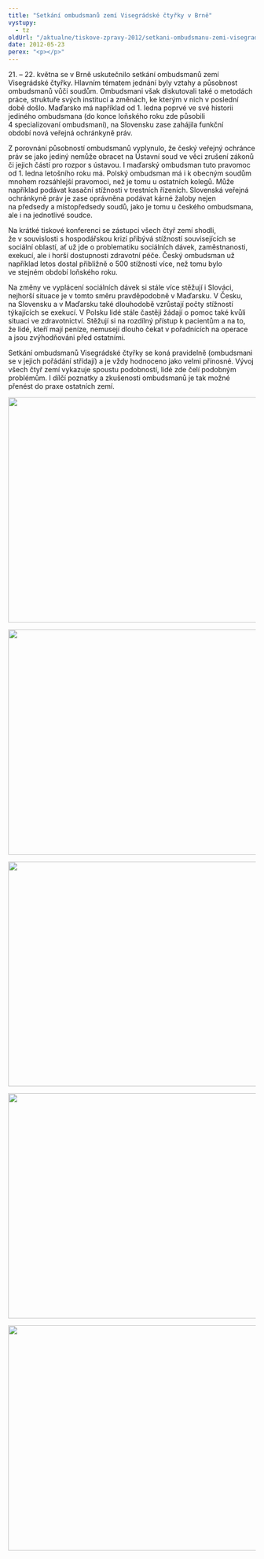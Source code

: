 ```yaml
---
title: "Setkání ombudsmanů zemí Visegrádské čtyřky v Brně"
vystupy:
  - tz
oldUrl: "/aktualne/tiskove-zpravy-2012/setkani-ombudsmanu-zemi-visegradske-ctyrky-v-brne"
date: 2012-05-23
perex: "<p></p>"
---
```


<!-- imported from the old website -->

<p>21. – 22. května se v Brně uskutečnilo setkání ombudsmanů zemí Visegrádské čtyřky. Hlavním tématem jednání byly vztahy a působnost ombudsmanů vůči soudům. Ombudsmani však diskutovali také o metodách práce, struktuře svých institucí a změnách, ke kterým v nich v poslední době došlo. Maďarsko má například od 1. ledna poprvé ve své historii jediného ombudsmana (do konce loňského roku zde působili 4 specializovaní ombudsmani), na Slovensku zase zahájila funkční období nová veřejná ochránkyně práv.</p><p>Z porovnání působností ombudsmanů vyplynulo, že český veřejný ochránce práv se jako jediný nemůže obracet na Ústavní soud ve věci zrušení zákonů či jejich částí pro rozpor s ústavou. I maďarský ombudsman tuto pravomoc od 1. ledna letošního roku má. Polský ombudsman má i k obecným soudům mnohem rozsáhlejší pravomoci, než je tomu u ostatních kolegů. Může například podávat kasační stížnosti v trestních řízeních. Slovenská veřejná ochránkyně práv je zase oprávněna podávat kárné žaloby nejen na předsedy a místopředsedy soudů, jako je tomu u českého ombudsmana, ale i na jednotlivé soudce.</p><p>Na krátké tiskové konferenci se zástupci všech čtyř zemí shodli, že v souvislosti s hospodářskou krizí přibývá stížností souvisejících se sociální oblastí, ať už jde o problematiku sociálních dávek, zaměstnanosti, exekucí, ale i horší dostupnosti zdravotní péče. Český ombudsman už například letos dostal přibližně o 500 stížností více, než tomu bylo ve stejném období loňského roku. </p><p>Na změny ve vyplácení sociálních dávek si stále více stěžují i Slováci, nejhorší situace je v tomto směru pravděpodobně v Maďarsku. V Česku, na Slovensku a v Maďarsku také dlouhodobě vzrůstají počty stížností týkajících se exekucí. V Polsku lidé stále častěji žádají o pomoc také kvůli situaci ve zdravotnictví. Stěžují si na rozdílný přístup k pacientům a na to, že lidé, kteří mají peníze, nemusejí dlouho čekat v pořadnících na operace a jsou zvýhodňováni před ostatními.</p><p>Setkání ombudsmanů Visegrádské čtyřky se koná pravidelně (ombudsmani se v jejich pořádání střídají) a je vždy hodnoceno jako velmi přínosné. Vývoj všech čtyř zemí vykazuje spoustu podobností, lidé zde čelí podobným problémům. I dílčí poznatky a zkušenosti ombudsmanů je tak možné přenést do praxe ostatních zemí.</p><p><img src="/uploads-import/img/Akce2012/CZ.jpg" height="458" width="610" alt="" /></p><p><img src="/uploads-import/img/Akce2012/SK.jpg" height="458" width="610" alt="" /></p><p><img src="/uploads-import/uploads/RTEmagicC_HU.jpg.jpg" height="457" width="610" alt="" /></p><p><img src="/uploads-import/img/Akce2012/PL.jpg" height="458" width="610" alt="" /></p><p><img src="/uploads-import/img/Akce2012/Lednice.jpg" height="458" width="610" alt="" /></p>
